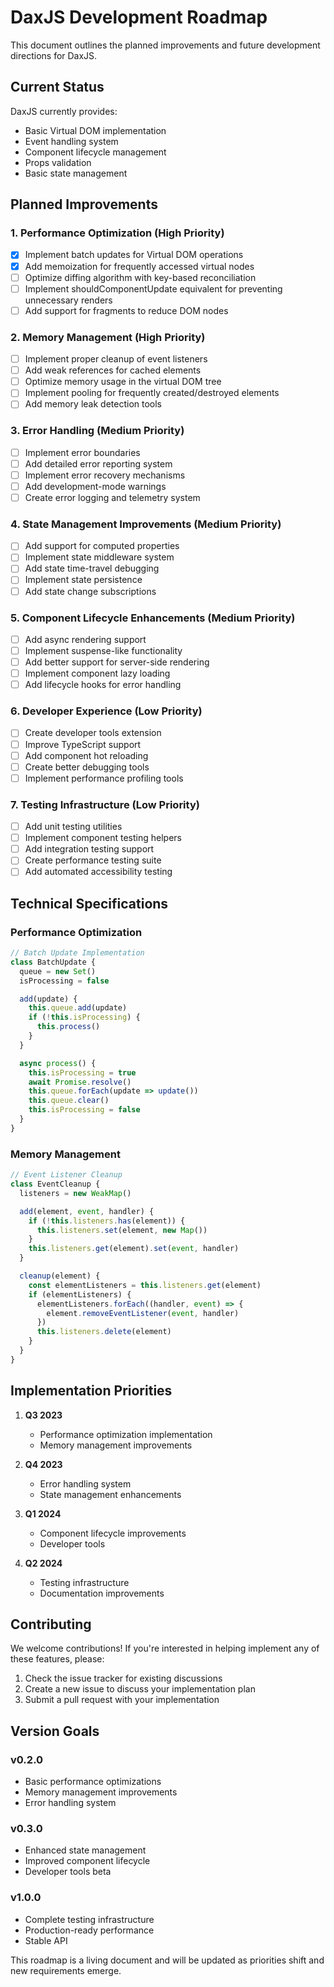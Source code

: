 # DaxJS Development Roadmap

This document outlines the planned improvements and future development directions for DaxJS.

## Current Status

DaxJS currently provides:
- Basic Virtual DOM implementation
- Event handling system
- Component lifecycle management
- Props validation
- Basic state management

## Planned Improvements

### 1. Performance Optimization (High Priority)

- [x] Implement batch updates for Virtual DOM operations
- [x] Add memoization for frequently accessed virtual nodes
- [ ] Optimize diffing algorithm with key-based reconciliation
- [ ] Implement shouldComponentUpdate equivalent for preventing unnecessary renders
- [ ] Add support for fragments to reduce DOM nodes

### 2. Memory Management (High Priority)

- [ ] Implement proper cleanup of event listeners
- [ ] Add weak references for cached elements
- [ ] Optimize memory usage in the virtual DOM tree
- [ ] Implement pooling for frequently created/destroyed elements
- [ ] Add memory leak detection tools

### 3. Error Handling (Medium Priority)

- [ ] Implement error boundaries
- [ ] Add detailed error reporting system
- [ ] Implement error recovery mechanisms
- [ ] Add development-mode warnings
- [ ] Create error logging and telemetry system

### 4. State Management Improvements (Medium Priority)

- [ ] Add support for computed properties
- [ ] Implement state middleware system
- [ ] Add state time-travel debugging
- [ ] Implement state persistence
- [ ] Add state change subscriptions

### 5. Component Lifecycle Enhancements (Medium Priority)

- [ ] Add async rendering support
- [ ] Implement suspense-like functionality
- [ ] Add better support for server-side rendering
- [ ] Implement component lazy loading
- [ ] Add lifecycle hooks for error handling

### 6. Developer Experience (Low Priority)

- [ ] Create developer tools extension
- [ ] Improve TypeScript support
- [ ] Add component hot reloading
- [ ] Create better debugging tools
- [ ] Implement performance profiling tools

### 7. Testing Infrastructure (Low Priority)

- [ ] Add unit testing utilities
- [ ] Implement component testing helpers
- [ ] Add integration testing support
- [ ] Create performance testing suite
- [ ] Add automated accessibility testing

## Technical Specifications

### Performance Optimization

```javascript
// Batch Update Implementation
class BatchUpdate {
  queue = new Set()
  isProcessing = false

  add(update) {
    this.queue.add(update)
    if (!this.isProcessing) {
      this.process()
    }
  }

  async process() {
    this.isProcessing = true
    await Promise.resolve()
    this.queue.forEach(update => update())
    this.queue.clear()
    this.isProcessing = false
  }
}
```

### Memory Management

```javascript
// Event Listener Cleanup
class EventCleanup {
  listeners = new WeakMap()

  add(element, event, handler) {
    if (!this.listeners.has(element)) {
      this.listeners.set(element, new Map())
    }
    this.listeners.get(element).set(event, handler)
  }

  cleanup(element) {
    const elementListeners = this.listeners.get(element)
    if (elementListeners) {
      elementListeners.forEach((handler, event) => {
        element.removeEventListener(event, handler)
      })
      this.listeners.delete(element)
    }
  }
}
```

## Implementation Priorities

1. **Q3 2023**
   - Performance optimization implementation
   - Memory management improvements

2. **Q4 2023**
   - Error handling system
   - State management enhancements

3. **Q1 2024**
   - Component lifecycle improvements
   - Developer tools

4. **Q2 2024**
   - Testing infrastructure
   - Documentation improvements

## Contributing

We welcome contributions! If you're interested in helping implement any of these features, please:

1. Check the issue tracker for existing discussions
2. Create a new issue to discuss your implementation plan
3. Submit a pull request with your implementation

## Version Goals

### v0.2.0
- Basic performance optimizations
- Memory management improvements
- Error handling system

### v0.3.0
- Enhanced state management
- Improved component lifecycle
- Developer tools beta

### v1.0.0
- Complete testing infrastructure
- Production-ready performance
- Stable API

This roadmap is a living document and will be updated as priorities shift and new requirements emerge.